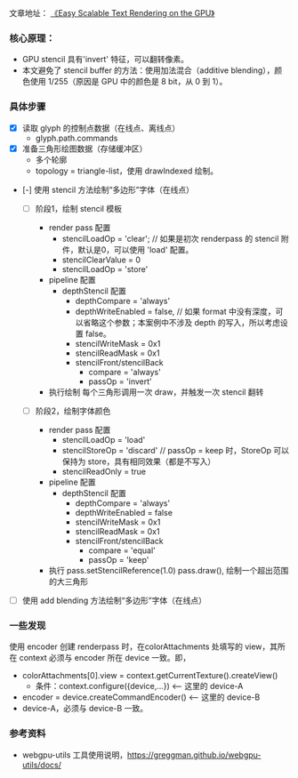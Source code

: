 文章地址：
[《Easy Scalable Text Rendering on the GPU》](https://medium.com/@evanwallace/easy-scalable-text-rendering-on-the-gpu-c3f4d782c5ac)

### 核心原理：

- GPU stencil 具有'invert' 特征，可以翻转像素。
- 本文避免了 stencil buffer 的方法：使用加法混合（additive blending），颜色使用 1/255（原因是 GPU 中的颜色是 8 bit，从 0 到 1）。

### 具体步骤

- [x] 读取 glyph 的控制点数据（在线点、离线点）
  - glyph.path.commands
- [x] 准备三角形绘图数据（存储缓冲区）
  - 多个轮廓
  - topology = triangle-list，使用 drawIndexed 绘制。
- [-] 使用 stencil 方法绘制“多边形”字体（在线点）

  - [ ] 阶段1，绘制 stencil 模板

    - render pass 配置
      - stencilLoadOp = 'clear'; // 如果是初次 renderpass 的 stencil 附件，默认是0，可以使用 'load' 配置。
      - stencilClearValue = 0
      - stencilLoadOp = 'store'
    - pipeline 配置
      - depthStencil 配置
        - depthCompare = 'always'
        - depthWriteEnabled = false, // 如果 format 中没有深度，可以省略这个参数；本案例中不涉及 depth 的写入，所以考虑设置 false。
        - stencilWriteMask = 0x1
        - stencilReadMask = 0x1
        - stencilFront/stencilBack
          - compare = 'always'
          - passOp = 'invert'
    - 执行绘制
      每个三角形调用一次 draw，并触发一次 stencil 翻转

  - [ ] 阶段2，绘制字体颜色
    - render pass 配置
      - stencilLoadOp = 'load'
      - stencilStoreOp = 'discard' // passOp = keep 时，StoreOp 可以保持为 store，具有相同效果（都是不写入）
      - stencilReadOnly = true
    - pipeline 配置
      - depthStencil 配置
        - depthCompare = 'always'
        - depthWriteEnabled = false
        - stencilWriteMask = 0x1
        - stencilReadMask = 0x1
        - stencilFront/stencilBack
          - compare = 'equal'
          - passOp = 'keep'
    - 执行
      pass.setStencilReference(1.0)
      pass.draw(), 绘制一个超出范围的大三角形

- [ ] 使用 add blending 方法绘制“多边形”字体（在线点）

### 一些发现

使用 encoder 创建 renderpass 时，在colorAttachments 处填写的 view，其所在 context 必须与 encoder 所在 device 一致。即，

- colorAttachments[0].view = context.getCurrentTexture().createView()
  - 条件：context.configure({device,...}) <-- 这里的 device-A
- encoder = device.createCommandEncoder() <-- 这里的 device-B
- device-A，必须与 device-B 一致。

### 参考资料

- webgpu-utils 工具使用说明，https://greggman.github.io/webgpu-utils/docs/

